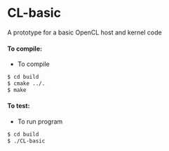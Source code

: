 # CL-basic

A prototype for a basic OpenCL host and kernel code

#### To compile:

+ To compile
```sh
$ cd build
$ cmake ../.
$ make
```

#### To test:
+ To run program
```sh
$ cd build
$ ./CL-basic
```
